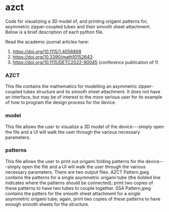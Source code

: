 # azct
Code for visualizing a 3D model of, and printing origami patterns for, asymmetric zipper-coupled tubes and their smooth sheet attachment. Below is a brief description of each python file. 

Read the academic journal articles here:
1. https://doi.org/10.1115/1.4056868
2. https://doi.org/10.3390/math10152643
3. https://doi.org/10.1115/DETC2022-90045 (conference publication of 1)

### AZCT
  This file contains the mathematics for modelling an asymmetric zipper-coupled tubes structure and its smooth sheet attachment. It does not have an interface, but may be of interest to the more serious user for its example of how to program the design process for the device.
  
### model
  This file allows the user to visualize a 3D model of the device---simply open the file and a UI will walk the user through the various necessary parameters.
  
### patterns
  This file allows the user to print out origami folding patterns for the device---simply open the file and a UI will walk the user through the various necessary parameters. There are two output files. AZCT Pattern.jpeg contains the patterns for a single asymmetric origami tube (the bolded line indicates where the patterns should be connected); print two copies of these patterns to have two tubes to couple together. SSA Pattern.jpeg contains the patters for the smooth sheet attachment for a single asymmetric origami tube; again, print two copies of these patterns to have enough smooth sheets for the structure.
